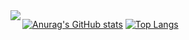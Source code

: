 <a href="https://github.com/anuraghazra/github-readme-stats">
  <img align="left" src="https://github-readme-stats.vercel.app/api?username=&count_private=true&show_icons=true" />
</a>

[![Anurag's GitHub stats](https://github-readme-stats.vercel.app/api?username=chikara-k)](https://github.com/anuraghazra/github-readme-stats)
[![Top Langs](https://github-readme-stats.vercel.app/api/top-langs/?username=chikara-k)](https://github.com/anuraghazra/github-readme-stats)


